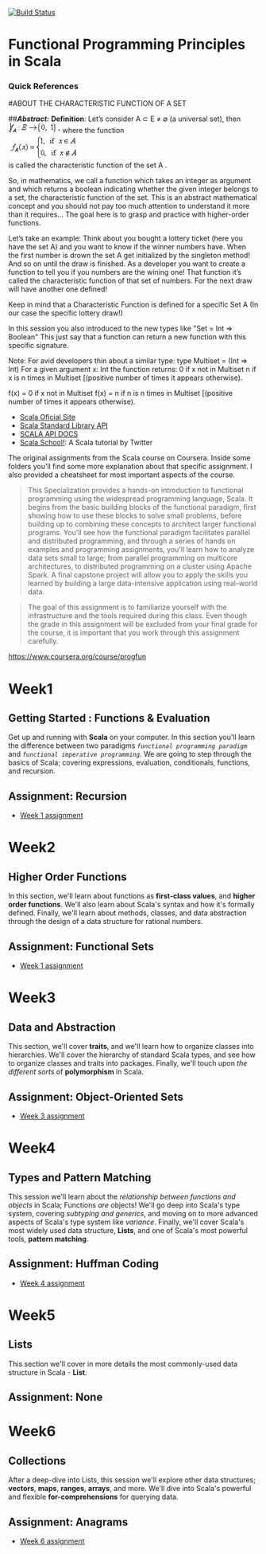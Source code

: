 
[![Build Status](https://travis-ci.org/coursera/courscala.svg)](https://travis-ci.org/coursera/courscala)

Functional Programming Principles in Scala
===========================================

### Quick References
#ABOUT THE CHARACTERISTIC FUNCTION OF A SET

##**_Abstract:_**
**Definition**: Let’s consider A ⊂ E ≠ ∅ (a universal set), then  
![](./images/f001.png?raw=true "Optional Title") where the function   
![](./images/f002.png?raw=true "Optional Title")  
is called the characteristic function of the set A .

So, in mathematics, we call a function which takes an integer as argument and which returns a boolean indicating 
whether the given integer belongs to a set, the characteristic function of the set. 
This is an abstract mathematical concept and you should not pay too much attention to understand it more than it requires...
The goal here is to grasp and practice with higher-order functions.
 

Let’s take an example:
Think about you bought a lottery ticket (here you have the set A) and you want to know if the winner numbers have. When the first number is drown the set A get initialized by the singleton method! And so on until the draw is finished. As a developer you want to create a function to tell you if you numbers are the wining one! That function it’s called the characteristic function of that set of numbers. For the next draw will have another one defined!

Keep in mind that a Characteristic Function is defined for a specific Set A (In our case the specific lottery draw!)

In this session you also introduced to the new types like "Set = Int => Boolean" This just say that a function can return a new function with this specific signature.

Note: For avid developers thin about a similar type: type Multiset = (Int => Int) For a given argument x: Int the function returns: 0 if x not in Multiset
n if x is n times in Multiset [(positive number of times it appears otherwise).

f(x) = 0 if x not in Multiset
f(x) = n if n is n times in Multiset [(positive number of times it appears otherwise).



- [Scala Oficial Site](http://www.scala-lang.org/)
- [Scala Standard Library API](http://www.scala-lang.org/api/)
- [SCALA API DOCS](http://docs.scala-lang.org/index.html)
- [Scala School!](http://twitter.github.com/scala_school/): A Scala tutorial by Twitter


The original assignments from the Scala course on Coursera.
Inside some folders you'll find some more explanation about that specific assignment.
I also provided a cheatsheet for most important aspects of the course.

> This Specialization provides a hands-on introduction to functional programming using the widespread programming language, Scala. It begins from the basic building blocks of the functional paradigm, first showing how to use these blocks to solve small problems, before building up to combining these concepts to architect larger functional programs. You'll see how the functional paradigm facilitates parallel and distributed programming, and through a series of hands on examples and programming assignments, you'll learn how to analyze data sets small to large; from parallel programming on multicore architectures, to distributed programming on a cluster using Apache Spark. A final capstone project will allow you to apply the skills you learned by building a large data-intensive application using real-world data.

>The goal of this assignment is to familiarize yourself with the infrastructure and the tools required during this class. Even though the grade in this assignment will be excluded from your final grade for the course, it is important that you work through this assignment carefully.

https://www.coursera.org/course/progfun


# Week1
## Getting Started : Functions & Evaluation

Get up and running with **Scala** on your computer. 
In this section you'll learn the difference between two paradigms _`functional programming paradigm`_ and _`functional imperative programming`_. 
We are going to step through the basics of Scala; covering expressions, evaluation, conditionals, 
functions, and recursion.

## Assignment: Recursion 
* [Week 1 assignment](./recfun/README.md)

# Week2
## Higher Order Functions

In this section, we'll learn about functions as **first-class values**, and **higher order functions**. 
We'll also learn about Scala's syntax and how it's formally defined. 
Finally, we'll learn about methods, classes, and data abstraction through the design of a 
data structure for rational numbers.

## Assignment:  Functional Sets
* [Week 1 assignment](./recfun/README.md)


# Week3
## Data and Abstraction

This section, we'll cover **traits**, and we'll learn how to organize classes into hierarchies. 
We'll cover the hierarchy of standard Scala types, and see how to organize classes and traits 
into packages. Finally, we'll touch upon _the different sorts_ of **polymorphism** in Scala. 

## Assignment:  Object-Oriented Sets
* [Week 3 assignment](./recfun/README.md)

# Week4
## Types and Pattern Matching

This session we'll learn about the _relationship between functions and objects_ in Scala; 
Functions *are* objects! We'll go deep into Scala's type system, covering _subtyping and generics_, 
and moving on to more advanced aspects of Scala's type system like _variance_. 
Finally, we'll cover Scala's most widely used data structure, **Lists**, and one of Scala's most powerful tools, 
**pattern matching**.

## Assignment:  Huffman Coding
* [Week 4 assignment](./recfun/README.md)

# Week5
## Lists

This section we'll cover in more details the most commonly-used data structure in Scala - **List**.

## Assignment:  None


# Week6
## Collections

After a deep-dive into Lists, this session we'll explore other data structures; 
**vectors**, **maps**, **ranges**, **arrays**, and more. 
We'll dive into Scala's powerful and flexible **for-comprehensions** for querying data. 


## Assignment:  Anagrams
* [Week 6 assignment](./recfun/README.md)







